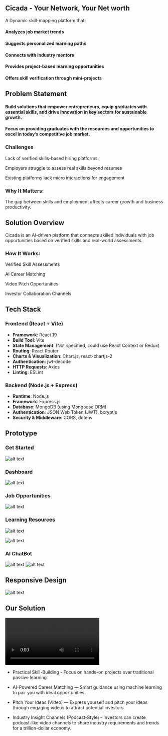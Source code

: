## Cicada - Your Network, Your Net worth

A Dynamic skill-mapping platform that:

#### Analyzes job market trends<br>

#### Suggests personalized learning paths<br>

#### Connects with industry mentors<br>

#### Provides project-based learning opportunities<br>

#### Offers skill verification through mini-projects<br>

## Problem Statement

#### Build solutions that empower entrepreneurs, equip graduates with essential skills, and drive innovation in key sectors for sustainable growth.

#### Focus on providing graduates with the resources and opportunities to excel in today’s competitive job market.

### Challenges

Lack of verified skills-based hiring platforms

Employers struggle to assess real skills beyond resumes

Existing platforms lack micro interactions for engagement

### Why It Matters:

The gap between skills and employment affects career growth and business
productivity.

## Solution Overview

Cicada is an AI-driven platform that connects
skilled individuals with job opportunities
based on verified skills and real-world
assessments.

### How It Works:

Verified Skill Assessments

AI Career Matching

Video Pitch Opportunities

Investor Collaboration Channels

## Tech Stack

### **Frontend (React + Vite)**

- **Framework**: React 19
- **Build Tool**: Vite
- **State Management**: (Not specified, could use React Context or Redux)
- **Routing**: React Router
- **Charts & Visualization**: Chart.js, react-chartjs-2
- **Authentication**: jwt-decode
- **HTTP Requests**: Axios
- **Linting**: ESLint

### **Backend (Node.js + Express)**

- **Runtime**: Node.js
- **Framework**: Express.js
- **Database**: MongoDB (using Mongoose ORM)
- **Authentication**: JSON Web Token (JWT), bcryptjs
- **Security & Middleware**: CORS, dotenv

## Prototype

### Get Started
![alt text](<img/Get Started.jpg>)
### Dashboard
![alt text](img/screencapture-file-C-Users-admin-Downloads-index-4-html-2025-02-25-22_01_00.png)

### Job Opportunities
![alt text](img/screencapture-preview-ideaforge-portal-81-lovable-app-2025-02-25-18_44_09.png)
### Learning Resources
![alt text](<img/WhatsApp Image 2025-02-25 at 22.59.34_b483d97c.jpg>)

![alt text](<img/WhatsApp Image 2025-02-25 at 22.59.34_b5da8219.jpg>)

### AI ChatBot
![alt text](img/image.png)
![alt text](img/image-1.png)
## Responsive Design
![alt text](<img/WhatsApp Image 2025-02-25 at 23.08.37_00f06208.jpg>)
## Our Solution
<video controls src="img/Cicada - Made with Clipchamp.mp4" title="cicada"></video>
- Practical Skill-Building - Focus on hands-on
  projects over traditional passive learning.

- AI-Powered Career Matching — Smart
  guidance using machine learning to pair you with
  ideal opportunities.

- Pitch Your Ideas (Video) — Express yourself
  and pitch your ideas through engaging videos to
  attract potential investors.

- Industry Insight Channels (Podcast-Style) -
  Investors can create podcast-like video channels
  to share industry requirements and trends for a
  trillion-dollar economy.
